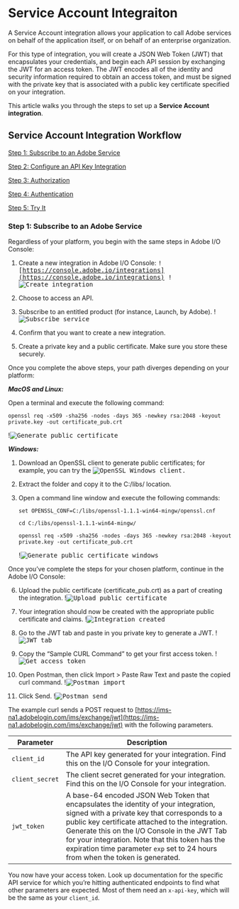 # Service Account Integraiton

A Service Account integration allows your application to call Adobe services on behalf of the application itself, or on behalf of an enterprise organization.

For this type of integration, you will create a JSON Web Token (JWT) that encapsulates your credentials, and begin each API session by exchanging the JWT for an access token. The JWT encodes all of the identity and security information required to obtain an access token, and must be signed with the private key that is associated with a public key certificate specified on your integration.

This article walks you through the steps to set up a **Service Account integration**.

## Service Account Integration Workflow

[Step 1: Subscribe to an Adobe Service](#step-1-subscribe-to-an-adobe-service)

[Step 2: Configure an API Key Integration](#step-2-configure-an-api-key-integration)

[Step 3: Authorization](#step-3-jwt-token)

[Step 4: Authentication](#step-4-access-token)

[Step 5: Try It](#step-5-try-it)

### Step 1: Subscribe to an Adobe Service

Regardless of your platform, you begin with the same steps in Adobe I/O Console:

1. Create a new integration in Adobe I/O Console: <kbd>![https://console.adobe.io/integrations](https://console.adobe.io/integrations)
    !<kbd>![Create integration](../Images/auth_jwtqs_01.png "Create an integration") 

2. Choose to access an API.

3. Subscribe to an entitled product (for instance, Launch, by Adobe).
    !<kbd>![Subscribe service](../Images/auth_jwtqs_02.png "Subscribe to a product or service")

4. Confirm that you want to create a new integration.

5. Create a private key and a public certificate. Make sure you store these securely.

Once you complete the above steps, your path diverges depending on your platform: 

_**MacOS and Linux:**_

Open a terminal and execute the following command:  

`openssl req -x509 -sha256 -nodes -days 365 -newkey rsa:2048 -keyout private.key -out certificate_pub.crt`

!<kbd>![Generate public certificate](../Images/auth_jwtqs_00.png "Generate Public certificate")

_**Windows:**_

1. Download an OpenSSL client to generate public certificates; for example, you can try the <kbd>![OpenSSL Windows client](https://bintray.com/vszakats/generic/download_file?file_path=openssl-1.1.1-win64-mingw.zip).

2. Extract the folder and copy it to the C:/libs/ location.

3. Open a command line window and execute the following commands:

    `set OPENSSL_CONF=C:/libs/openssl-1.1.1-win64-mingw/openssl.cnf`

    `cd C:/libs/openssl-1.1.1-win64-mingw/`

    `openssl req -x509 -sha256 -nodes -days 365 -newkey rsa:2048 -keyout private.key -out certificate_pub.crt`

    !<kbd>![Generate public certificate windows](../Images/auth_jwtqs_000.png "Generate Public certificate windows")

Once you&rsquo;ve complete the steps for your chosen platform, continue in the Adobe I/O Console:

6. Upload the public certificate (certificate_pub.crt) as a part of creating the integration.
    !<kbd>![Upload public certificate](../Images/auth_jwtqs_03.png "Upload public certificate")

7. Your integration should now be created with the appropriate public certificate and claims.
    !<kbd>![Integration created](../Images/auth_jwtqs_04.png "Integration created")

8. Go to the JWT tab and paste in you private key to generate a JWT.
    !<kbd>![JWT tab](../Images/auth_jwtqs_05.png "JWT tab")

9. Copy the &ldquo;Sample CURL Command&rdquo; to get your first access token. 
    !<kbd>![Get access token](../Images/auth_jwtqs_06.png "Get access token")

10. Open Postman, then click Import &gt; Paste Raw Text and paste the copied curl command.
    !<kbd>![Postman import](../Images/auth_jwtqs_07.png "Postman import")

11. Click Send.
    !<kbd>![Postman send](../Images/auth_jwtqs_08.png "Postman send")

The example curl sends a POST request to [https://ims-na1.adobelogin.com/ims/exchange/jwt](https://ims-na1.adobelogin.com/ims/exchange/jwt) with the following parameters.

| Parameter | Description|
|---|---|
| `client_id` | The API key generated for your integration. Find this on the I/O Console for your integration. |
| `client_secret` | The client secret generated for your integration. Find this on the I/O Console for your integration. |
| `jwt_token` | A base-64 encoded JSON Web Token that encapsulates the identity of your integration, signed with a private key that corresponds to a public key certificate attached to the integration. Generate this on the I/O Console in the JWT Tab for your integration. Note that this token has the expiration time parameter `exp` set to 24 hours from when the token is generated. | 

You now have your access token. Look up documentation for the specific API service for which you’re hitting authenticated endpoints to find what other parameters are expected. Most of them need an `x-api-key`, which will be the same as your `client_id`.
